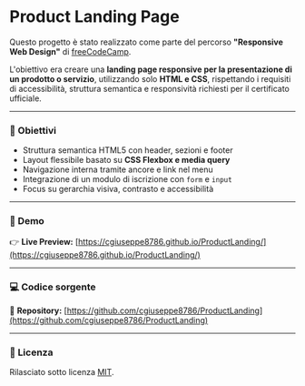 # Product Landing Page

Questo progetto è stato realizzato come parte del percorso **"Responsive Web Design"** di [freeCodeCamp](https://www.freecodecamp.org/).

L'obiettivo era creare una **landing page responsive per la presentazione di un prodotto o servizio**, utilizzando solo **HTML e CSS**, rispettando i requisiti di accessibilità, struttura semantica e responsività richiesti per il certificato ufficiale.

---

### 🧠 Obiettivi

- Struttura semantica HTML5 con header, sezioni e footer  
- Layout flessibile basato su **CSS Flexbox e media query**  
- Navigazione interna tramite ancore e link nel menu  
- Integrazione di un modulo di iscrizione con `form` e `input`  
- Focus su gerarchia visiva, contrasto e accessibilità

---

### 🚀 Demo

👉 **Live Preview:** [https://cgiuseppe8786.github.io/ProductLanding/](https://cgiuseppe8786.github.io/ProductLanding/)

---

### 💻 Codice sorgente

📂 **Repository:** [https://github.com/cgiuseppe8786/ProductLanding](https://github.com/cgiuseppe8786/ProductLanding)

---

### 🧾 Licenza

Rilasciato sotto licenza [MIT](LICENSE).
